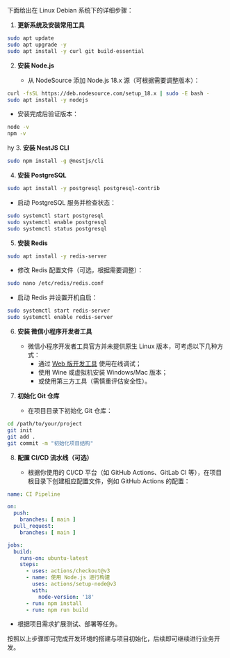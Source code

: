 下面给出在 Linux Debian 系统下的详细步骤：

1. **更新系统及安装常用工具**

```bash
sudo apt update
sudo apt upgrade -y
sudo apt install -y curl git build-essential
```

2. **安装 Node.js**

   - 从 NodeSource 添加 Node.js 18.x 源（可根据需要调整版本）：

```bash
curl -fsSL https://deb.nodesource.com/setup_18.x | sudo -E bash -
sudo apt install -y nodejs
```

   - 安装完成后验证版本：

```bash
node -v
npm -v
```
hy
3. **安装 NestJS CLI**

```bash
sudo npm install -g @nestjs/cli
```

4. **安装 PostgreSQL**

```bash
sudo apt install -y postgresql postgresql-contrib
```

   - 启动 PostgreSQL 服务并检查状态：

```bash
sudo systemctl start postgresql
sudo systemctl enable postgresql
sudo systemctl status postgresql
```

5. **安装 Redis**

```bash
sudo apt install -y redis-server
```

   - 修改 Redis 配置文件（可选，根据需要调整）：
   
```bash
sudo nano /etc/redis/redis.conf
```

   - 启动 Redis 并设置开机自启：

```bash
sudo systemctl start redis-server
sudo systemctl enable redis-server
```

6. **安装 微信小程序开发者工具**

   - 微信小程序开发者工具官方并未提供原生 Linux 版本，可考虑以下几种方式：
     - 通过 [Web 版开发工具](https://developers.weixin.qq.com/miniprogram/dev/devtools/download.html) 使用在线调试；
     - 使用 Wine 或虚拟机安装 Windows/Mac 版本；
     - 或使用第三方工具（需慎重评估安全性）。

7. **初始化 Git 仓库**

   - 在项目目录下初始化 Git 仓库：

```bash
cd /path/to/your/project
git init
git add .
git commit -m "初始化项目结构"
```

8. **配置 CI/CD 流水线（可选）**

   - 根据你使用的 CI/CD 平台（如 GitHub Actions、GitLab CI 等），在项目根目录下创建相应配置文件，例如 GitHub Actions 的配置：

```yaml
name: CI Pipeline

on:
  push:
    branches: [ main ]
  pull_request:
    branches: [ main ]

jobs:
  build:
    runs-on: ubuntu-latest
    steps:
      - uses: actions/checkout@v3
      - name: 使用 Node.js 进行构建
        uses: actions/setup-node@v3
        with:
          node-version: '18'
      - run: npm install
      - run: npm run build
```

   - 根据项目需求扩展测试、部署等任务。

按照以上步骤即可完成开发环境的搭建与项目初始化，后续即可继续进行业务开发。